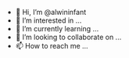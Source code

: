 - 👋 Hi, I’m @alwininfant
- 👀 I’m interested in ...
- 🌱 I’m currently learning ...
- 💞️ I’m looking to collaborate on ...
- 📫 How to reach me ...

<!---
alwininfant/alwininfant is a ✨ special ✨ repository because its `README.md` (this file) appears on your GitHub profile.
You can click the Preview link to take a look at your changes.
--->
